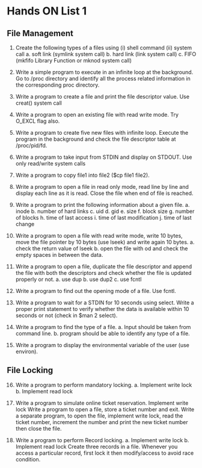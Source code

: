 # Hands ON List 1 
## File Management

1. Create the following types of a files using (i) shell command (ii) system call
 a. soft link (symlink system call)
 b. hard link (link system call)
 c. FIFO (mkfifo Library Function or mknod system call)

2. Write a simple program to execute in an infinite loop at the background. Go to /proc directory and identify all the process related information in the corresponding proc directory. 

3. Write a program to create a file and print the file descriptor value. Use creat() system call

4. Write a program to open an existing file with read write mode. Try O_EXCL flag also.
 
5. Write a program to create five new files with infinite loop. Execute the program in the background and check the file descriptor table at /proc/pid/fd.

6. Write a program to take input from STDIN and display on STDOUT. Use only read/write system calls
   
7. Write a program to copy file1 into file2 ($cp file1 file2).
   
8. Write a program to open a file in read only mode, read line by line and display each line as it is read. Close the file when end of file is reached.

9. Write a program to print the following information about a given file.
 a. inode
 b. number of hard links
 c. uid
 d. gid
 e. size
 f. block size
 g. number of blocks
 h. time of last access
 i. time of last modification
 j. time of last change

10. Write a program to open a file with read write mode, write 10 bytes, move the file pointer by 10 bytes (use lseek) and write again 10 bytes. 
 a. check the return value of lseek
 b. open the file with od and check the empty spaces in between the data. 

11. Write a program to open a file, duplicate the file descriptor and append the file with both the descriptors and check whether the file is updated properly or not.
 a. use dup
 b. use dup2
 c. use fcntl

12. Write a program to find out the opening mode of a file. Use fcntl.

13. Write a program to wait for a STDIN for 10 seconds using select. Write a proper print statement to verify whether the data is available within 10 seconds or not (check in $man 2 select).

14. Write a program to find the type of a file.
 a. Input should be taken from command line.
 b. program should be able to identify any type of a file. 

15. Write a program to display the environmental variable of the user (use environ).

## File Locking
  
16. Write a program to perform mandatory locking.
 a. Implement write lock
 b. Implement read lock

17. Write a program to simulate online ticket reservation. Implement write lock
    Write a program to open a file, store a ticket number and exit.
    Write a separate program, to open the file, implement write lock, read the ticket number, increment the number and print the new ticket number then close the file.

18. Write a program to perform Record locking.
 a. Implement write lock
 b. Implement read lock
Create three records in a file. Whenever you access a particular record, first lock it then modify/access to avoid race condition.

